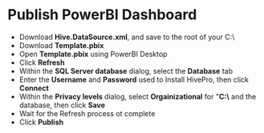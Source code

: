 # Publish PowerBI Dashboard

- Download **Hive.DataSource.xml**, and save to the root of your C:\
- Download **Template.pbix**
- Open **Template.pbix** using PowerBI Desktop
- Click **Refresh**
- Within the **SQL Server database** dialog, select the **Database** tab
- Enter the **Username** and **Password** used to Install HivePro, then click **Connect**
- Within the **Privacy levels** dialog, select **Orgainizational** for "**C:\\** and the database, then click **Save**
- Wait for the Refresh process ot complete
- Click **Publish**
